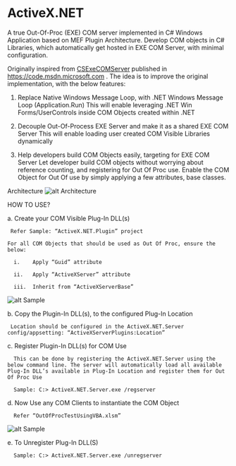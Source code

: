 # ActiveX.NET
A true Out-Of-Proc (EXE) COM server implemented in C# Windows Application based on MEF Plugin Architecture. Develop COM objects in C# Libraries, which automatically get hosted in EXE COM Server, with minimal configuration.

Originally inspired from [CSExeCOMServer](https://code.msdn.microsoft.com/windowsapps/CSExeCOMServer-3b1c1054) published in https://code.msdn.microsoft.com . The idea is to improve the original implementation, with the below features:

1. Replace Native Windows Message Loop, with .NET Windows Message Loop (Application.Run)
This will enable leveraging .NET Win Forms/UserControls inside COM Objects created within .NET 

2. Decouple Out-Of-Process EXE Server and make it as a shared EXE COM Server
This will enable loading user created COM Visible Libraries dynamically

3. Help developers build COM Objects easily, targeting for EXE COM Server
Let developer build COM objects without worrying about reference counting, and registering for Out Of Proc use. Enable the COM Object for Out Of use by simply applying a few attributes, base classes.


Architecture
![alt Architecture](https://github.com/avarghesein/ActiveX.NET/blob/master/ActiveX.NET.Architecture.jpg)


HOW TO USE?

a.	Create your COM Visible Plug-In DLL(s)

     Refer Sample: “ActiveX.NET.Plugin” project

    For all COM Objects that should be used as Out Of Proc, ensure the below:

      i.	Apply “Guid” attribute
  
      ii.	Apply “ActiveXServer” attribute
  
      iii.	Inherit from “ActiveXServerBase”

   ![alt Sample](https://github.com/avarghesein/ActiveX.NET/blob/master/COMObjectForOutOfProcSample.JPG)
  

b.	Copy the Plugin-In DLL(s), to the configured Plug-In Location

     Location should be configured in the ActiveX.NET.Server config/appsetting: “ActiveXServerPlugins:Location”
  

c.	Register Plugin-In DLL(s) for COM Use

      This can be done by registering the ActiveX.NET.Server using the below command line. The server will automatically load all available Plug-In DLL’s available in Plug-In Location and register them for Out Of Proc Use

      Sample: C:> ActiveX.NET.Server.exe /regserver
   

d.	Now Use any COM Clients to instantiate the COM Object

      Refer “OutOfProcTestUsingVBA.xlsm”
   ![alt Sample](https://github.com/avarghesein/ActiveX.NET/blob/master/TestOutOfProcComObject.JPG)
   

e.	To Unregister Plug-In DLL(S)

      Sample: C:> ActiveX.NET.Server.exe /unregserver

